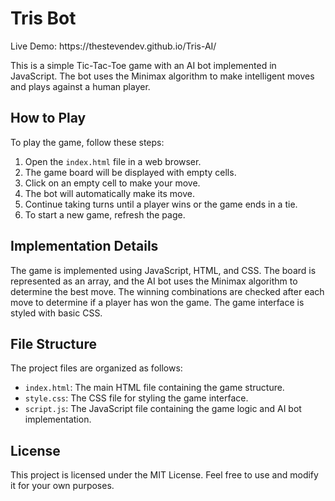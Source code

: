 <!DOCTYPE html>
<html>
<head>
</head>
<body>
  <h1>Tris Bot</h1>
  <p>Live Demo: https://thestevendev.github.io/Tris-AI/</p>
  <p>This is a simple Tic-Tac-Toe game with an AI bot implemented in JavaScript. The bot uses the Minimax algorithm to make intelligent moves and plays against a human player.</p>

  <h2>How to Play</h2>

  <p>To play the game, follow these steps:</p>
  <ol>
    <li>Open the <code>index.html</code> file in a web browser.</li>
    <li>The game board will be displayed with empty cells.</li>
    <li>Click on an empty cell to make your move.</li>
    <li>The bot will automatically make its move.</li>
    <li>Continue taking turns until a player wins or the game ends in a tie.</li>
    <li>To start a new game, refresh the page.</li>
  </ol>

  <h2>Implementation Details</h2>

  <p>The game is implemented using JavaScript, HTML, and CSS. The board is represented as an array, and the AI bot uses the Minimax algorithm to determine the best move. The winning combinations are checked after each move to determine if a player has won the game. The game interface is styled with basic CSS.</p>

  <h2>File Structure</h2>

  <p>The project files are organized as follows:</p>
  <ul>
    <li><code>index.html</code>: The main HTML file containing the game structure.</li>
    <li><code>style.css</code>: The CSS file for styling the game interface.</li>
    <li><code>script.js</code>: The JavaScript file containing the game logic and AI bot implementation.</li>
  </ul>

  <h2>License</h2>

  <p>This project is licensed under the MIT License. Feel free to use and modify it for your own purposes.</p>
</body>
</html>
